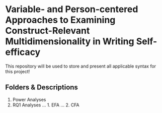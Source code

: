 # Variable- and Person-centered Approaches to Examining Construct-Relevant Multidimensionality in Writing Self-efficacy  

This repository will be used to store and present all applicable syntax for this project!

## Folders & Descriptions
1. Power Analyses
2. RQ1 Analyses
... 1. EFA
... 2. CFA

